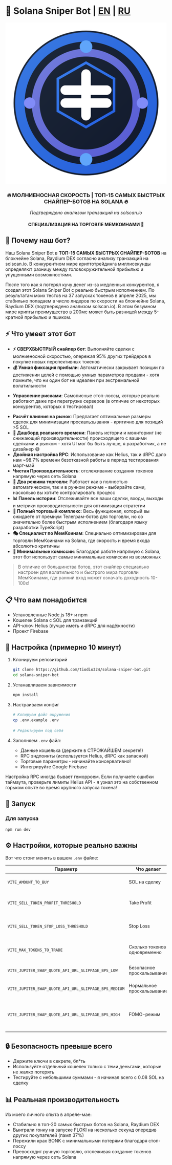 # 🚀 Solana Sniper Bot | [EN](README.md) | [RU](README.ru.md)

<div align="center">
  <img src="./public/appLogoForREADME.svg" alt="Solana Sniper Bot">
</div>

<div align="center">
  <h3>🔥 МОЛНИЕНОСНАЯ СКОРОСТЬ | ТОП-15 САМЫХ БЫСТРЫХ СНАЙПЕР-БОТОВ НА SOLANA 🔥</h3>
  <p><i>Подтверждено анализом транзакций на solscan.io</i></p>
  <h4>СПЕЦИАЛИЗАЦИЯ НА ТОРГОВЛЕ МЕМКОИНАМИ 🚀</h4>
</div>

## 💎 Почему наш бот?

Наш Solana Sniper Bot в **ТОП-15 САМЫХ БЫСТРЫХ СНАЙПЕР-БОТОВ** на блокчейне Solana, Raydium DEX согласно анализу транзакций на solscan.io. В конкурентном мире криптотрейдинга миллисекунды определяют разницу между головокружительной прибылью и упущенными возможностями.

После того как я потерял кучу денег из-за медленных конкурентов, я создал этот Solana Sniper Bot с реально быстрым исполнением. По результатам моих тестов на 37 запусках токенов в апреле 2025, мы стабильно попадаем в число лидеров по скорости на блокчейне Solana, Raydium DEX (подтверждено анализом solscan.io). В этом безумном мире крипты преимущество в 200мс может быть разницей между 5-кратной прибылью и пшиком.

## ⚡ Что умеет этот бот

- **⚡ СВЕРХБЫСТРЫЙ снайпер бот**: Выполняйте сделки с молниеносной скоростью, опережая 95% других трейдеров в покупке новых 
перспективных токенов
- **💰 Умная фиксация прибыли**: Автоматически закрывает позиции по достижении целей с помощью умных параметров продажи - хотя помните, что ни один бот не идеален при экстремальной волатильности
* **Управление рисками**: Самописные стоп-лоссы, которые реально работают даже при перегрузке серверов (в отличие от некоторых конкурентов, которых я тестировал)
- **Расчёт влияния на рынок**: Предлагает оптимальные размеры сделок для минимизации проскальзывания - критично для позиций >5 SOL
- **📱 Дашборд реального времени**: Панель истории и мониторинг (не снижающий производительности) происходящего с вашими сделками и рынком - хотя UI мог бы быть лучше, я разработчик, а не дизайнер 😅
- **Двойная настройка RPC**: Использование как Helius, так и dRPC дало нам ~98.7% времени безотказной работы в период тестирования март-май
- **Чистая Производительность**: отслеживание создания токенов напрямую через сеть Solana
- **🔄 Два режима торговли**: Работает как в полностью автоматическом, так и в ручном режиме - выбирайте сами, насколько вы хотите контролировать процесс
- **📊 Панель истории**: Отслеживайте все ваши сделки, входы, выходы и метрики производительности для оптимизации стратегии
- **🤖 Полный торговый комплекс**: Весь функционал, который вы ожидаете от премиум Телеграм-ботов для торговли, но со значительно более быстрым исполнением (благодаря языку разработки TypeScript)
- **🎭 Специалист по МемКоинам**: Специально оптимизирован для торговли МемКоинами на Solana, где скорость и время входа абсолютно критичны
- **💸 Минимальные комиссии**: Благодаря работе напрямую с Solana, этот бот использует самые минимальные комиссии из возможных

> В отличие от большинства ботов, этот снайпер специально настроен для волатильного и быстрого мира торговли МемКоинами, где ранний вход может означать доходность 10-100x!

## 📋 Что вам понадобится

- Установленные Node.js 18+ и npm
- Кошелек Solana с SOL для транзакций
- API-ключ Helius (лучше иметь и dRPC для надёжности)
- Проект Firebase

## 🔧 Настройка (примерно 10 минут)

1. Клонируем репозиторий
   ```bash
   git clone https://github.com/tiodio324/solana-sniper-bot.git
   cd solana-sniper-bot
   ```

2. Устанавливаем зависимости
   ```bash
   npm install
   ```

3. Настраиваем конфиг
   ```bash
   # Копируем файл окружения
   cp .env.example .env
   
   # Редактируем под себя
   ```

4. Заполняем `.env` файл:
   - Данные кошелька (держите в СТРОЖАЙШЕМ секрете!)
   - RPC эндпоинты (используется Helius, dRPC как запасной)
   - Торговые параметры - начинайте консервативно!
   - Интегрируйте Google Firebase

Настройка RPC иногда бывает геморроем. Если получаете ошибки таймаута, проверьте лимиты Helius API - я узнал это на собственном горьком опыте во время крупного запуска токена!

## 🚀 Запуск

### Для запуска
```bash
npm run dev
```

## ⚙️ Настройки, которые реально важны

Вот что стоит менять в вашем `.env` файле:

| Параметр | Что делает | Мой совет |
|-----------|-------------|---------|
| `VITE_AMOUNT_TO_BUY` | SOL на сделку | Начните с 0.2-0.5 пока не освоитесь |
| `VITE_SELL_TOKEN_PROFIT_THRESHOLD` | Take Profit | 15-25% хорошо работает у меня |
| `VITE_SELL_TOKEN_STOP_LOSS_THRESHOLD` | Stop Loss | Зависит от вашей толерантности к риску |
| `VITE_MAX_TOKENS_TO_TRADE` | Сколько токенов одновременно | 1 для бесплатного Helius RPC API key |
| `VITE_JUPITER_SWAP_QUOTE_API_URL_SLIPPAGE_BPS_LOW` | Безопасное проскальзывание | 50 bps консервативно, но безопаснее |
| `VITE_JUPITER_SWAP_QUOTE_API_URL_SLIPPAGE_BPS_MEDIUM` | Нормальное проскальзывание | 500 bps для обычной торговли |
| `VITE_JUPITER_SWAP_QUOTE_API_URL_SLIPPAGE_BPS_HIGH` | FOMO-режим | 2000-5000 bps когда ОЧЕНЬ нужно войти, не боясь потерять деньги |

## 🔒 Безопасность превыше всего

- Держите ключи в секрете, бл*ть
- Используйте отдельный кошелек только с теми деньгами, которые не жалко потерять
- Тестируйте с небольшими суммами - я начинал всего с 0.08 SOL на сделку

## 📊 Реальная производительность

Из моего личного опыта в апреле-мае:
- Стабильно в топ-20 самых быстрых ботов на Solana, Raydium DEX
- Выиграли гонку на запуске FLOKI на несколько секунд опередив других покупателей (памп 37%)
- Пережили крах BONK с минимальными потерями благодаря стоп-лоссу
- Превосходит ручную торговлю, отслеживая создание токенов напрямую через сеть Solana

